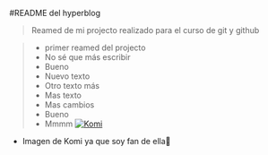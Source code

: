 #README del hyperblog
>Reamed de mi projecto realizado para el curso 
de git y github


> - primer reamed del projecto
> - No sé que más escribir
> - Bueno
> - Nuevo texto
> - Otro texto más  
> - Mas texto 
> - Mas cambios
> - Bueno 
> - Mmmm
[![Komi](https://i.imgur.com/87oNisY.jpg "Komi")](https://i.imgur.com/87oNisY.jpg "Komi")
* Imagen de Komi ya que soy fan de ella💚